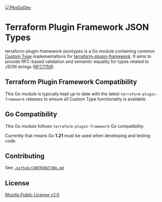 [![PkgGoDev](https://pkg.go.dev/badge/github.com/hashicorp/terraform-plugin-framework-jsontypes)](https://pkg.go.dev/github.com/hashicorp/terraform-plugin-framework-jsontypes)

# Terraform Plugin Framework JSON Types

terraform-plugin-framework-jsontypes is a Go module containing common [Custom Type](https://developer.hashicorp.com/terraform/plugin/framework/handling-data/custom-types) implementations for [terraform-plugin-framework](https://github.com/hashicorp/terraform-plugin-framework). It aims to provide RFC-based validation and semantic equality for types related to JSON strings ([RFC7159](https://www.rfc-editor.org/rfc/rfc7159.html)).

## Terraform Plugin Framework Compatibility

This Go module is typically kept up to date with the latest `terraform-plugin-framework` releases to ensure all Custom Type functionality is available.

## Go Compatibility

This Go module follows `terraform-plugin-framework` Go compatibility.

Currently that means Go **1.21** must be used when developing and testing code.

## Contributing

See [`.github/CONTRIBUTING.md`](.github/CONTRIBUTING.md)

## License

[Mozilla Public License v2.0](LICENSE)
